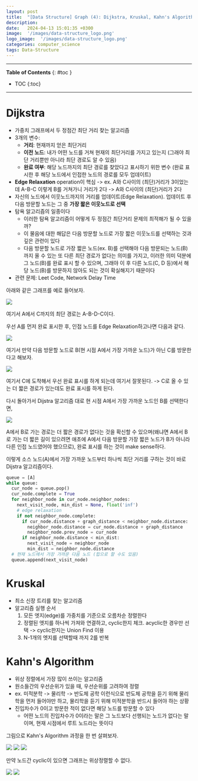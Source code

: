 ```yaml
---
layout: post
title:  "[Data Structure] Graph (4): Dijkstra, Kruskal, Kahn's Algorithm"
description: 
date:   2024-04-13 15:01:35 +0300
image:  '/images/data-structure_logo.png'
logo_image:  '/images/data-structure_logo.png'
categories: computer_science
tags: Data-Structure
---
```

---

**Table of Contents**
{: #toc }
*  TOC
{:toc}

---

# Dijkstra

- 가중치 그래프에서 두 정점간 최단 거리 찾는 알고리즘
- 3개의 변수: 
  - **거리**: 현재까지 얻은 최단거리
  - **이전 노드**: 내가 어떤 노드를 거쳐 현재의 최단거리를 가지고 있는지 (그래야 최단 거리뿐만 아니라 최단 경로도 알 수 있음)
  - **완료 여부**: 해당 노드까지의 최단 경로를 찾았다고 표시하기 위한 변수 (완료 표시한 후 해당 노드에서 인접한 노드의 경로를 모두 업데이트)
- **Edge Relaxation** operation이 핵심 -> ex. A와 C사이의 (최단)거리가 3이었는데 A-B-C 이렇게 B를 거쳐가니 거리가 2다 -> A와 C사이의 (최단)거리가 2다
- 자신의 노드에서 이웃노드까지의 거리를 업데이트(Edge Relaxation). 업데이트 후 다음 방문할 노드는 그 중 **가장 짧은 이웃노드로 선택**
- 탐욕 알고리즘의 일종이다
  - 이러한 탐욕 알고리즘이 어떻게 두 정점간 최단거리 문제의 최적해가 될 수 있을까?
  - 이 물음에 대한 해답은 다음 방문할 노드로 가장 짧은 이웃노드를 선택하는 것과 깊은 관련이 있다
  - 다음 방문할 노드로 가장 짧은 노드(ex. B)를 선택해야 다음 방문되는 노드(B)까지 올 수 있는 또 다른 최단 경로가 없다는 의미를 가지고, 이러한 의미 덕분에 그 노드(B)를 완료 표시 할 수 있으며, 그래야 이 후 다른 노드(C, D 등)에서 해당 노드(B)를 방문하지 않아도 되는 것이 확실해지기 때문이다
- 관련 문제: Leet Code, Network Delay Time

아래와 같은 그래프를 예로 들어보자.  

![](/images/dij_1.png)

여기서 A에서 C까지의 최단 경로는 A-B-D-C이다.  

우선 A를 먼저 완료 표시한 후, 인접 노드를 Edge Relaxation하고나면 다음과 같다.  

![](/images/dij_2.png)

여기서 만약 다음 방문할 노드로 B(현 시점 A에서 가장 가까운 노드)가 아닌 C를 방문한다고 해보자.  

![](/images/dij_3.png)

여기서 C에 도착해서 우선 완료 표시를 하게 되는데 여기서 잘못된다. -> C로 올 수 있는 더 짧은 경로가 있는데도 완료 표시를 하게 된다.  

다시 돌아가서 Dijstra 알고리즘 대로 현 시점 A에서 가장 가까운 노드인 B를 선택한다면, 

![](/images/dij_4.png)

A에서 B로 가는 경로는 더 짧은 경로가 없다는 것을 확신할 수 있으며(왜냐면 A에서 B로 가는 더 짧은 길이 있으려면 애초에 A에서 다음 방문할 가장 짧은 노드가 B가 아니라 다른 인접 노드였어야 했으므로), 완료 표시를 하는 것이 make sense하다.  

이렇게 소스 노드(A)에서 가장 가까운 노드부터 하나씩 최단 거리를 구하는 것이 바로 Dijstra 알고리즘이다.  

```python
queue = [A]
while queue:
  cur_node = queue.pop()
  cur_node.complete = True
  for neighbor_node in cur_node.neighbor_nodes:
    next_visit_node, min_dist = None, float('inf')
    # edge relaxation
    if not neighbor_node.complete:
      if cur_node.distance + graph_distance < neighbor_node.distance:
        neighbor_node.distance = cur_node.distance + graph_distance
        neighbor_node.prev_node = cur_node
      if neighbor_node.distance < min_dist:
        next_visit_node = neighbor_node
        min_dist = neighbor_node.distance
  # 현재 노드에서 가장 가까운 다음 노드 (힙으로 할 수도 있음)
  queue.append(next_visit_node)
```

# Kruskal

- 최소 신장 트리를 찾는 알고리즘
- 알고리즘 실행 순서
  1. 모든 엣지(edge)를 가중치를 기준으로 오름차순 정렬한다
  2. 정렬된 엣지를 하나씩 가져와 연결하고, cyclic한지 체크. acyclic한 경우만 선택 -> cyclic한지는 Union Find 이용
  3. N-1개의 엣지를 선택할때 까지 2를 반복


# Kahn's Algorithm

- 위상 정렬에서 가장 많이 쓰이는 알고리즘
- 원소들간의 우선순위가 있을 때, 우선순위를 고려하여 정렬
- ex. 미적분학 -> 물리학 -> 반도체 공학 이런식으로 반도체 공학을 듣기 위해 물리학을 먼저 들어야만 하고, 물리학을 듣기 위해 미적분학을 반드시 들어야 하는 상황
- 진입차수가 0이고 방문한 적이 없다면 해당 노드를 방문할 수 있다
  - 어떤 노드의 진입차수가 0이라는 말은 그 노드보다 선행되는 노드가 없다는 말이며, 현재 시점에서 루트 노드라는 뜻이다

그림으로 Kahn's Algorithm 과정을 한 번 살펴보자.  

![](/images/kahn_1.png)
![](/images/kahn_2.png)
![](/images/kahn_3.png)

만약 노드간 cyclic이 있으면 그래프는 위상정렬할 수 없다.  

![](/images/kahn_4.png)
![](/images/kahn_5.png)